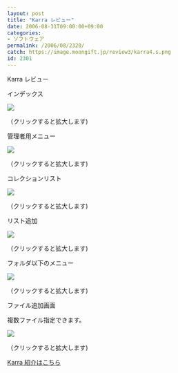 ```yaml
---
layout: post
title: "Karra レビュー"
date: 2006-08-31T09:00:00+09:00
categories:
- ソフトウェア
permalink: /2006/08/2320/
catch: https://image.moongift.jp/review3/karra4.s.png
id: 2301
---
```

Karra レビュー  
<!--more-->

インデックス

  

[![](https://image.moongift.jp/review3/karra1.s.png)](https://image.moongift.jp/review3/karra1.png)  
  
（クリックすると拡大します)

  

管理者用メニュー

  

[![](https://image.moongift.jp/review3/karra2.s.png)](https://image.moongift.jp/review3/karra2.png)  
  
（クリックすると拡大します)

  

コレクションリスト

  

[![](https://image.moongift.jp/review3/karra3.s.png)](https://image.moongift.jp/review3/karra3.png)  
  
（クリックすると拡大します)

  

リスト追加

  

[![](https://image.moongift.jp/review3/karra4.s.png)](https://image.moongift.jp/review3/karra4.png)  
  
（クリックすると拡大します)

  

フォルダ以下のメニュー

  

[![](https://image.moongift.jp/review3/karra5.s.png)](https://image.moongift.jp/review3/karra5.png)  
  
（クリックすると拡大します)

  

ファイル追加画面

  

複数ファイル指定できます。

  

[![](https://image.moongift.jp/review3/karra6.s.png)](https://image.moongift.jp/review3/karra6.png)  
  
（クリックすると拡大します)

  

[Karra 紹介はこちら](http://oss.moongift.jp/intro/i-2311.html)

